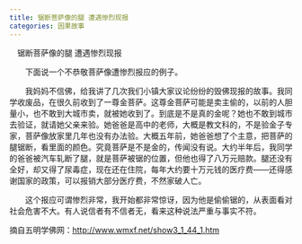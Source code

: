 ```yaml
---
title: 锯断菩萨像的腿 遭遇惨烈现报
categories: 因果故事
---
```




　锯断菩萨像的腿 遭遇惨烈现报

　　下面说一个不恭敬菩萨像遭惨烈报应的例子。

　　我妈妈不信佛，给我讲了几次我们小镇大家议论纷纷的毁佛现报的故事。我同学收废品，在很久前收到了一尊金菩萨。这尊金菩萨可能是卖主偷的，以前的人胆量小，也不敢到大城市卖，就被她收到了。到底是不是真的金呢？她也不敢到城市去验证，就请她父亲来验。她爸爸是高中的老师，大概是教文科的，不是验金子专家，菩萨像放家里几年也没有办法验。大概五年前，她爸爸想了个主意，把菩萨的腿锯断，看里面的颜色。究竟菩萨是不是金的，传闻没有说。大约半年后，我同学的爸爸被汽车轧断了腿，就是菩萨被锯的位置，但他也得了八万元赔款。腿还没有全好，却又得了尿毒症，现在还在住院，每年大约要十万元钱的医疗费——还得感谢国家的政策，可以报销大部分医疗费，不然家破人亡。

　　这个报应可谓惨烈非常，我开始都非常惊讶，因为他是偷偷锯的，从表面看对社会危害不大。有人说信者有不信者无，看来这种说法严重与事实不符。

摘自五明学佛网：http://www.wmxf.net/show3_1_44_1.htm
